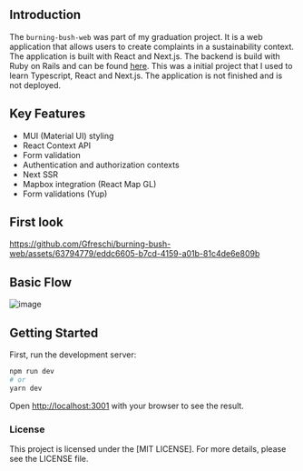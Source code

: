 ## Introduction

The `burning-bush-web` was part of my graduation project. It is a web application that allows users to create complaints in a sustainability context. The application is built with React and Next.js. The backend is build with Ruby on Rails and can be found [here](https://github.com/Gfreschi/burning-bush-api). This was a initial project that I used to learn Typescript, React and Next.js. The application is not finished and is not deployed.

## Key Features

- MUI (Material UI) styling
- React Context API
- Form validation
- Authentication and authorization contexts
- Next SSR
- Mapbox integration (React Map GL)
- Form validations (Yup)

## First look

https://github.com/Gfreschi/burning-bush-web/assets/63794779/eddc6605-b7cd-4159-a01b-81c4de6e809b


## Basic Flow

<img alt="image" src="https://github.com/Gfreschi/burning-bush-web/assets/63794779/caf53b9f-0ee3-44e4-b553-b9c942f3da77">


## Getting Started

First, run the development server:

```bash
npm run dev
# or
yarn dev
```

Open [http://localhost:3001](http://localhost:3001) with your browser to see the result.

### License
This project is licensed under the [MIT LICENSE]. For more details, please see the LICENSE file.
